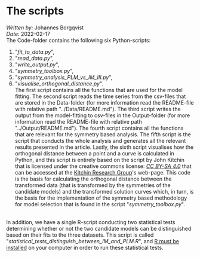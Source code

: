 # The scripts
*Written by:* Johannes Borgqvist<br>
*Date:* 2022-02-17<br>
The Code-folder contains the following six Python-scripts: 

1. "*fit\_to\_data.py*",
2. "*read\_data.py*",
3. "*write\_output.py*",
4. "*symmetry\_toolbox.py*",
5. "*symmetry\_analysis\_PLM\_vs\_IM\_III.py*",
6. "*visualise\_orthogonal\_distance.py*".<br>
The first script contains all the functions that are used for the model fitting. The second script reads the time series from the csv-files that are stored in the Data-folder (for more information read the README-file with relative path "../Data/README.md"). The third script writes the output from the model-fitting to csv-files in the Output-folder (for more information read the README-file with relative path "../Output/README.md"). The fourth script contains all the functions that are relevant for the symmetry based analysis. The fifth script is the script that conducts the whole analysis and generates all the relevant results presented in the article. Lastly, the sixth script visualises how the orthogonal distance between a point and a curve is calculated in Python, and this script is entirely based on the script by John Kitchin that is licensed under the creative commons license: [*CC BY-SA 4.0*](https://creativecommons.org/licenses/by-sa/4.0/deed.en_US#) that can be accessed at the [Kitchin Research Group](https://kitchingroup.cheme.cmu.edu/blog/2013/02/14/Find-the-minimum-distance-from-a-point-to-a-curve/)'s web-page. This code is the basis for calculating the orthogonal distance between the transformed data (that is transformed by the symmetries of the candidate models) and the transformed solution curves which, in turn, is the basis for the implementation of the symmetry based methodology for model selection that is found in the script "*symmetry\_toolbox.py*". <br><br>


In addition, we have a single R-script conducting two statistical tests determining whether or not the two candidate models can be distinguished based on their fits to the three datasets. This script is called "*statistical_tests_distinguish_between_IM_and_PLM.R*", and [R must be installed](https://cran.r-project.org/bin/linux/ubuntu/fullREADME.html) on your computer in order to run these statistical tests.

